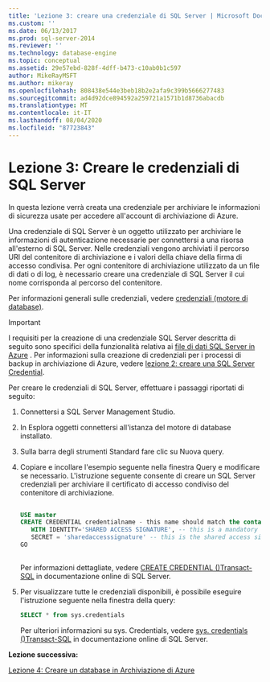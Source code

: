 ```yaml
---
title: 'Lezione 3: creare una credenziale di SQL Server | Microsoft Docs'
ms.custom: ''
ms.date: 06/13/2017
ms.prod: sql-server-2014
ms.reviewer: ''
ms.technology: database-engine
ms.topic: conceptual
ms.assetid: 29e57ebd-828f-4dff-b473-c10ab0b1c597
author: MikeRayMSFT
ms.author: mikeray
ms.openlocfilehash: 808438e544e3beb18b2e2afa9c399b5666277483
ms.sourcegitcommit: ad4d92dce894592a259721a1571b1d8736abacdb
ms.translationtype: MT
ms.contentlocale: it-IT
ms.lasthandoff: 08/04/2020
ms.locfileid: "87723843"
---
```

# <a name="lesson-3-create-a-sql-server-credential"></a>Lezione 3: Creare le credenziali di SQL Server
  In questa lezione verrà creata una credenziale per archiviare le informazioni di sicurezza usate per accedere all'account di archiviazione di Azure.  
  
 Una credenziale di SQL Server è un oggetto utilizzato per archiviare le informazioni di autenticazione necessarie per connettersi a una risorsa all'esterno di SQL Server. Nelle credenziali vengono archiviati il percorso URI del contenitore di archiviazione e i valori della chiave della firma di accesso condivisa. Per ogni contenitore di archiviazione utilizzato da un file di dati o di log, è necessario creare una credenziale di SQL Server il cui nome corrisponda al percorso del contenitore.  
  
 Per informazioni generali sulle credenziali, vedere [credenziali &#40;motore di database&#41;](security/authentication-access/credentials-database-engine.md).  
  
> [!IMPORTANT]  
>  I requisiti per la creazione di una credenziale SQL Server descritta di seguito sono specifici della funzionalità relativa ai [file di dati SQL Server in Azure](databases/sql-server-data-files-in-microsoft-azure.md) . Per informazioni sulla creazione di credenziali per i processi di backup in archiviazione di Azure, vedere [lezione 2: creare una SQL Server Credential](../tutorials/lesson-2-create-a-sql-server-credential.md).  
  
 Per creare le credenziali di SQL Server, effettuare i passaggi riportati di seguito:  
  
1.  Connettersi a SQL Server Management Studio.  
  
2.  In Esplora oggetti connettersi all'istanza del motore di database installato.  
  
3.  Sulla barra degli strumenti Standard fare clic su Nuova query.  
  
4.  Copiare e incollare l'esempio seguente nella finestra Query e modificare se necessario. L'istruzione seguente consente di creare un SQL Server credenziali per archiviare il certificato di accesso condiviso del contenitore di archiviazione.  
  
    ```sql  
  
    USE master  
    CREATE CREDENTIAL credentialname - this name should match the container path and it must start with https.   
       WITH IDENTITY='SHARED ACCESS SIGNATURE', -- this is a mandatory string and do not change it.   
       SECRET = 'sharedaccesssignature' -- this is the shared access signature key that you obtained in Lesson 2.   
    GO  
  
    ```  
  
     Per informazioni dettagliate, vedere [CREATE CREDENTIAL &#40;&#41;Transact-SQL](/sql/t-sql/statements/create-credential-transact-sql) in documentazione online di SQL Server.  
  
5.  Per visualizzare tutte le credenziali disponibili, è possibile eseguire l'istruzione seguente nella finestra della query:  
  
    ```sql  
    SELECT * from sys.credentials  
    ```  
  
     Per ulteriori informazioni su sys. Credentials, vedere [sys. credentials &#40;&#41;Transact-SQL](/sql/relational-databases/system-catalog-views/sys-credentials-transact-sql) in documentazione online di SQL Server.  
  
 **Lezione successiva:**  
  
 [Lezione 4: Creare un database in Archiviazione di Azure](lesson-3-database-backup-to-url.md)  
  
  
